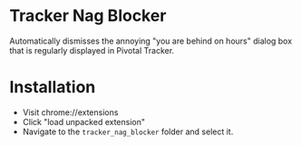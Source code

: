 # Tracker Nag Blocker

Automatically dismisses the annoying "you are behind on hours" dialog box that is regularly displayed in Pivotal Tracker.

# Installation

* Visit chrome://extensions
* Click "load unpacked extension"
* Navigate to the `tracker_nag_blocker` folder and select it.
